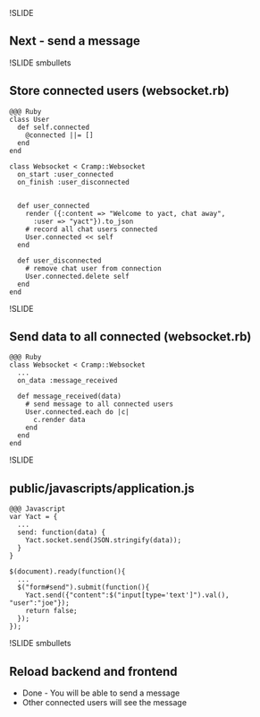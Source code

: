 !SLIDE

## Next - send a message

!SLIDE smbullets

## Store connected users (websocket.rb)

    @@@ Ruby
    class User
      def self.connected
        @connected ||= []
      end
    end

    class Websocket < Cramp::Websocket
      on_start :user_connected
      on_finish :user_disconnected


      def user_connected
        render ({:content => "Welcome to yact, chat away",
          :user => "yact"}).to_json
        # record all chat users connected
        User.connected << self
      end

      def user_disconnected
        # remove chat user from connection
        User.connected.delete self
      end
    end

!SLIDE

## Send data to all connected (websocket.rb)

    @@@ Ruby
    class Websocket < Cramp::Websocket
      ...
      on_data :message_received

      def message_received(data)
        # send message to all connected users
        User.connected.each do |c|
          c.render data
        end
      end
    end

!SLIDE

## public/javascripts/application.js

    @@@ Javascript
    var Yact = {
      ...
      send: function(data) {
        Yact.socket.send(JSON.stringify(data));
      }
    }

    $(document).ready(function(){
      ...
      $("form#send").submit(function(){
        Yact.send({"content":$("input[type='text']").val(), "user":"joe"});
        return false;
      });
    });

!SLIDE smbullets

## Reload backend and frontend

- Done - You will be able to send a message
- Other connected users will see the message
